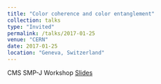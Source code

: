 ```yaml
---
title: "Color coherence and color entanglement"
collection: talks
type: "Invited"
permalink: /talks/2017-01-25
venue: "CERN"
date: 2017-01-25
location: "Geneva, Switzerland"
---
```


CMS SMP-J Workshop
[Slides](https://jdosbo.github.io/files/ColorEntanglement_ColorCoherence_JDOsborn.pdf) 